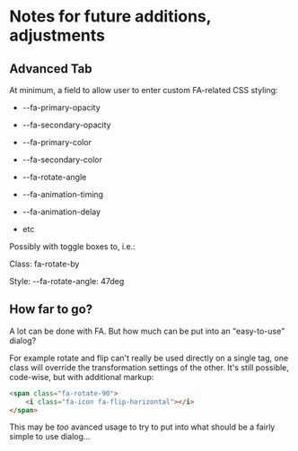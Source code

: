 # Notes for future additions, adjustments

## Advanced Tab

At minimum, a field to allow user to enter custom FA-related CSS styling:

- --fa-primary-opacity

- --fa-secondary-opacity

- --fa-primary-color

- --fa-secondary-color

- --fa-rotate-angle

- --fa-animation-timing

- --fa-animation-delay

- etc



Possibly with toggle boxes to, i.e.:

Class: fa-rotate-by

Style: --fa-rotate-angle: 47deg

## How far to go?

A lot can be done with FA. But how much can be put into an "easy-to-use" dialog?

For example rotate and flip can't really be used directly on a single tag, one class will override the transformation settings of the other. It's still possible, code-wise, but with additional markup:

```html
<span class="fa-rotate-90">
    <i class="fa-icon fa-flip-horizontal"></i>
</span>
```

This may be *too* avanced usage to try to put into what should be a fairly simple to use dialog...
